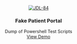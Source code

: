 <br />
<p align="center">
 <a href="https://github.com/JDL-84/" target="_blank">
    <img src="Data/Images/Logo_MonkeyFace.png" alt="JDL-84" >
</a>
  <h3 align="center">Fake Patient Portal</h3>
  <p align="center">
    Dump of Powershell Test Scripts
    <br />
    <a href="https://jdl-84.github.io/FakePatientPortal/" target="_blank">View Demo</a>
  </p>
</p>
